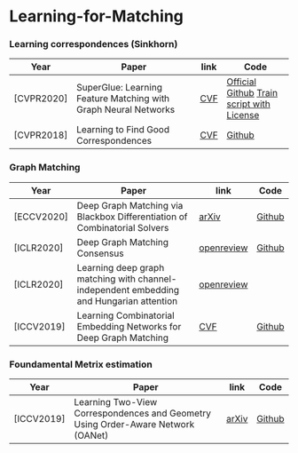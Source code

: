 # Learning-for-Matching

### Learning correspondences (Sinkhorn)

| Year | Paper | link | Code |
| --- | --- | --- | --- |
| [CVPR2020] | SuperGlue: Learning Feature Matching with Graph Neural Networks |[CVF](https://openaccess.thecvf.com/content_CVPR_2020/papers/Sarlin_SuperGlue_Learning_Feature_Matching_With_Graph_Neural_Networks_CVPR_2020_paper.pdf)|[Official Github](https://github.com/magicleap/SuperGluePretrainedNetwork) [Train script with License](https://github.com/HeatherJiaZG/SuperGlue-pytorch)|
| [CVPR2018] | Learning to Find Good Correspondences |  [CVF](https://openaccess.thecvf.com/content_cvpr_2018/papers/Yi_Learning_to_Find_CVPR_2018_paper.pdf)  |  [Github](https://github.com/vcg-uvic/learned-correspondence-release) |

### Graph Matching

| Year | Paper | link | Code |
| --- | --- | --- | --- |
| [ECCV2020] | Deep Graph Matching via Blackbox Differentiation of Combinatorial Solvers | [arXiv](https://arxiv.org/pdf/2003.11657.pdf) |[Github](https://github.com/martius-lab/blackbox-deep-graph-matching)|
| [ICLR2020] | Deep Graph Matching Consensus |[openreview](https://openreview.net/pdf?id=HyeJf1HKvS)|[Github](https://github.com/rusty1s/deep-graph-matching-consensus)  |
| [ICLR2020] | Learning deep graph matching with channel-independent embedding and Hungarian attention  |[openreview](https://openreview.net/forum?id=rJgBd2NYPH)|  |
| [ICCV2019] | Learning Combinatorial Embedding Networks for Deep Graph Matching | [CVF](https://openaccess.thecvf.com/content_ICCV_2019/papers/Wang_Learning_Combinatorial_Embedding_Networks_for_Deep_Graph_Matching_ICCV_2019_paper.pdf)  |  [Github](https://github.com/Thinklab-SJTU/PCA-GM) |

### Foundamental Metrix estimation
| Year | Paper | link | Code |
| --- | --- | --- | --- |
| [ICCV2019] | Learning Two-View Correspondences and Geometry Using Order-Aware Network (OANet) | [arXiv](https://arxiv.org/pdf/1908.04964.pdf) |[Github](https://github.com/zjhthu/OANet)|

